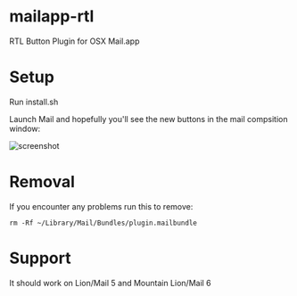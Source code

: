 mailapp-rtl
===========

RTL Button Plugin for OSX Mail.app

Setup
===========
Run install.sh

Launch Mail and hopefully you'll see the new buttons in the mail compsition window:

![screenshot](https://raw.github.com/bbonf/mailapp-rtl/master/screen.png "Screenshot")

Removal
===========
If you encounter any problems run this to remove:
```
rm -Rf ~/Library/Mail/Bundles/plugin.mailbundle
```


Support
===========
It should work on Lion/Mail 5 and Mountain Lion/Mail 6
